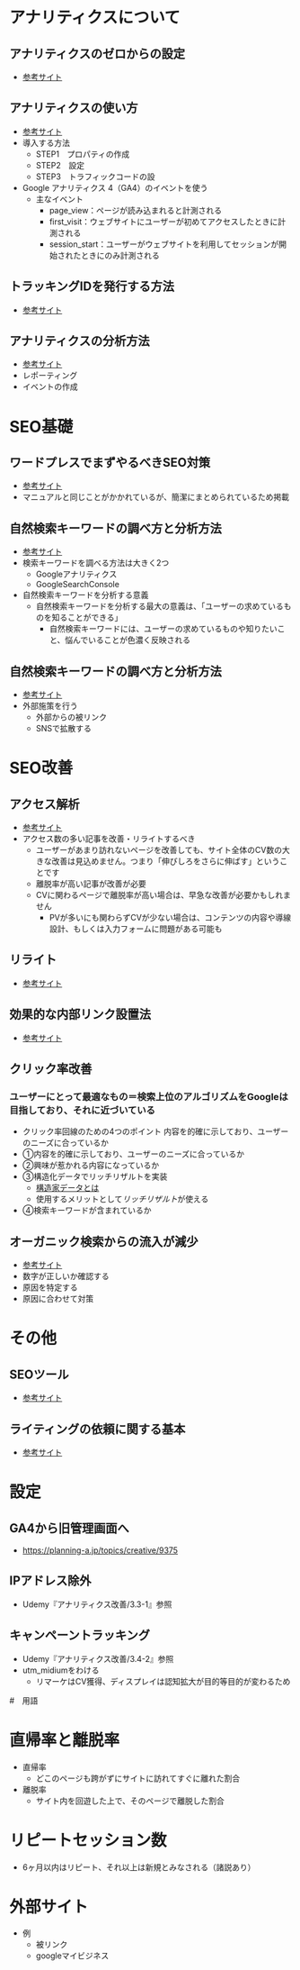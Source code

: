 # アナリティクスについて

## アナリティクスのゼロからの設定
- [参考サイト](https://www.seohacks.net/blog/10560/)

## アナリティクスの使い方
- [参考サイト](ttps://www.seohacks.net/blog/9985/)
- 導入する方法
    - STEP1　プロパティの作成
    - STEP2　設定
    - STEP3　トラフィックコードの設
- Google アナリティクス 4（GA4）のイベントを使う
    - 主なイベント
        - page_view：ページが読み込まれると計測される
        - first_visit：ウェブサイトにユーザーが初めてアクセスしたときに計測される
        - session_start：ユーザーがウェブサイトを利用してセッションが開始されたときにのみ計測される
## トラッキングIDを発行する方法
- [参考サイト](https://www.seohacks.net/blog/10545/)

## アナリティクスの分析方法
- [参考サイト](https://www.seohacks.net/blog/10573/)
- レポーティング
- イベントの作成

# SEO基礎
## ワードプレスでまずやるべきSEO対策
- [参考サイト](https://www.seohacks.net/blog/10438/)
 -  マニュアルと同じことがかかれているが、簡潔にまとめられているため掲載

## 自然検索キーワードの調べ方と分析方法
- [参考サイト](https://www.seohacks.net/blog/10282/)
- 検索キーワードを調べる方法は大きく2つ
    - Googleアナリティクス
    - GoogleSearchConsole
- 自然検索キーワードを分析する意義
    - 自然検索キーワードを分析する最大の意義は、「ユーザーの求めているものを知ることができる」
        - 自然検索キーワードには、ユーザーの求めているものや知りたいこと、悩んでいることが色濃く反映される

## 自然検索キーワードの調べ方と分析方法
- [参考サイト](https://www.seohacks.net/blog/10280/)
- 外部施策を行う
    - 外部からの被リンク
    - SNSで拡散する

# SEO改善
## アクセス解析
- [参考サイト](https://n-works.link/blog/marketing/about-access-analysis)
- アクセス数の多い記事を改善・リライトするべき
    - ユーザーがあまり訪れないページを改善しても、サイト全体のCV数の大きな改善は見込めません。つまり「伸びしろをさらに伸ばす」ということです
    - 離脱率が高い記事が改善が必要
    - CVに関わるページで離脱率が高い場合は、早急な改善が必要かもしれません
        - PVが多いにも関わらずCVが少ない場合は、コンテンツの内容や導線設計、もしくは入力フォームに問題がある可能も

## リライト
- [参考サイト](https://www.seohacks.net/blog/8830/)

## 効果的な内部リンク設置法
- [参考サイト](https://n-works.link/blog/wordpress/wordpress-internal-link)

## クリック率改善
### ユーザーにとって最適なもの＝検索上位のアルゴリズムをGoogleは目指しており、それに近づいている
- クリック率回線のための4つのポイント
内容を的確に示しており、ユーザーのニーズに合っているか
- ①内容を的確に示しており、ユーザーのニーズに合っているか
- ②興味が惹かれる内容になっているか
- ③構造化データでリッチリザルトを実装
    -  [構造家データとは](https://www.seohacks.net/blog/1191/)
    - 使用するメリットとして*リッチリザルト*が使える
- ④検索キーワードが含まれているか

## オーガニック検索からの流入が減少
- [参考サイト](https://www.seohacks.net/blog/10239/)
- 数字が正しいか確認する
- 原因を特定する
- 原因に合わせて対策



# その他
## SEOツール
- [参考サイト](https://www.seohacks.net/blog/6886/)

## ライティングの依頼に関する基本
- [参考サイト](https://www.seohacks.net/blog/10184/)


# 設定

## GA4から旧管理画面へ
- https://planning-a.jp/topics/creative/9375

## IPアドレス除外
- Udemy『アナリティクス改善/3.3-1』参照

## キャンペーントラッキング
- Udemy『アナリティクス改善/3.4-2』参照
- utm_midiumをわける
    - リマーケはCV獲得、ディスプレイは認知拡大が目的等目的が変わるため

#　用語

# 直帰率と離脱率
- 直帰率
    - どこのページも跨がずにサイトに訪れてすぐに離れた割合
- 離脱率
    - サイト内を回遊した上で、そのページで離脱した割合

# リピートセッション数
 - 6ヶ月以内はリピート、それ以上は新規とみなされる（諸説あり）

 # 外部サイト
 - 例
    - 被リンク
    - googleマイビジネス
